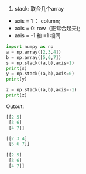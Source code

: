 1. stack:  联合几个array
- axis = 1 ： column;
- axis = 0: row（正常合起来);
- axis = -1 和 =1 相同
```python
import numpy as np
a = np.array([2,3,4])
b = np.array([5,6,7])
s = np.stack((a,b),axis=1)
print(s)
y = np.stack((a,b),axis=0)
print(y)

z = np.stack((a,b),axis=-1)
print(z)
```
Outout: 
```python
[[2 5]
 [3 6]
 [4 7]]
 
[[2 3 4]
 [5 6 7]]
 
[[2 5]
 [3 6]
 [4 7]]
```
